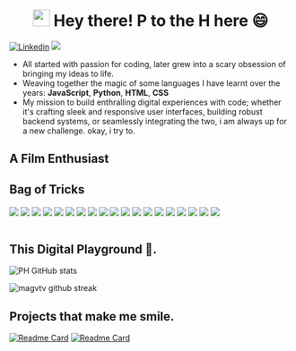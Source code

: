 <h1 align='center'>
  <img src="https://raw.githubusercontent.com/iampavangandhi/iampavangandhi/master/gifs/Hi.gif" width="30px">
  Hey there! P to the H here 😄
</h1>

[![Linkedin](https://img.shields.io/badge/LinkedIn-blue?style=for-the-badge&logo=linkedin&labelColor=blue&link=https://www.linkedin.com/in/ph-nyarang%C3%B8-588685265/)](https://www.linkedin.com/in/ph-nyarang%C3%B8-588685265/)
<a href="mailto:blvckngjr@gmail.com">
  <img src="https://img.shields.io/badge/Email-grey?style=for-the-badge&logo=gmail&logoColor=white" />
</a>

<!--
**magvtv/magvtv** is a ✨ _special_ ✨ repository because its `README.md` (this file) appears on your GitHub profile.
Here are some ideas to get you started:

- 🔭 I’m currently working on ...
- 🌱 I’m currently learning ...
- 👯 I’m looking to collaborate on ...
- 🤔 I’m looking for help with ...
- 💬 Ask me about ...
- 📫 How to reach me: ...
- 😄 Pronouns: ...
- ⚡ Fun fact: ...
-->

- All started with passion for coding, later grew into a scary obsession of bringing my ideas to life.
- Weaving together the magic of some languages I have learnt over the years: **JavaScript**, **Python**, **HTML**, **CSS**
- My mission to build enthralling digital experiences with code; whether it's crafting sleek and responsive user interfaces, building robust backend systems, or seamlessly integrating the two, i am always up for a new challenge. okay, i try to.

## A Film Enthusiast

## Bag of Tricks 
<div>
  <img align="center" src="https://img.shields.io/badge/javascript-%23323330.svg?style=for-the-badge&logo=javascript&logoColor=%23F7DF1E">
  <img align='center' src="https://img.shields.io/badge/Node.js-43853D?style=for-the-badge&logo=node.js&logoColor=white"/>
  <img align="center" src="https://img.shields.io/badge/Jest-323330?style=for-the-badge&logo=Jest&logoColor=white"/>
  <img align="center" src="https://img.shields.io/badge/Microsoft-666666?style=for-the-badge&logo=microsoft&logoColor=white"/>
  <img align="center" src="https://img.shields.io/badge/Ruby_on_Rails-CC0000?style=for-the-badge&logo=ruby-on-rails&logoColor=white"/>
  <img align="center" src="https://img.shields.io/badge/Vue.js-35495E?style=for-the-badge&logo=vue.js&logoColor=4FC08D"/>
  <img align="center" src="https://img.shields.io/badge/C%2B%2B-00599C?style=for-the-badge&logo=c%2B%2B&logoColor=white"/>
  <img align="center" src="https://img.shields.io/badge/typescript-%23007ACC.svg?style=for-the-badge&logo=typescript&logoColor=white"/>
  <img align="center" src="https://img.shields.io/badge/html5-%23E34F26.svg?style=for-the-badge&logo=html5&logoColor=white">
  <img align="center" src="https://img.shields.io/badge/css3-%231572B6.svg?style=for-the-badge&logo=css3&logoColor=white"/>
  <img align="center" src="https://img.shields.io/badge/Tailwind_CSS-38B2AC?style=for-the-badge&logo=tailwind-css&logoColor=white"/>
  <img align="center" src="https://img.shields.io/badge/python-3670A0?style=for-the-badge&logo=python&logoColor=ffdd54"/>
  <img align="center" src="https://img.shields.io/badge/git-%23F05033.svg?style=for-the-badge&logo=git&logoColor=white"/>
  <img align="center" src="https://img.shields.io/badge/django-%23092E20.svg?style=for-the-badge&logo=django&logoColor=white"/>
  <img align="center" src="https://img.shields.io/badge/react-%2320232a.svg?style=for-the-badge&logo=react&logoColor=%2361DAFB"/>
  <img align="center" src="https://img.shields.io/badge/mysql-%2300f.svg?style=for-the-badge&logo=mysql&logoColor=white"/>
  <img align="center" src="https://img.shields.io/badge/PostgreSQL-316192?style=for-the-badge&logo=postgresql&logoColor=white"/>
  <img align="center" src="https://img.shields.io/badge/MongoDB-4EA94B?style=for-the-badge&logo=mongodb&logoColor=white"/>
  <img align='center' src='https://img.shields.io/badge/Linux-FCC624?style=for-the-badge&logo=linux&logoColor=black'/>
</div>

<br>

## This Digital Playground 🛝.
![PH GitHub stats](https://github-readme-stats.vercel.app/api?username=magvtv&show_icons=true&theme=merko)
<div align='left'>
  <img src="https://github-readme-streak-stats.herokuapp.com/?user=magvtv&theme=dark" alt="magvtv github streak" />
</div>


## Projects that make me smile.
[![Readme Card](https://github-readme-stats.vercel.app/api/pin/?username=magvtv&repo=VisualJS&theme=github_dark)](https://github.com/magvtv/VisualJS)
[![Readme Card](https://github-readme-stats.vercel.app/api/pin/?username=magvtv&repo=08_Jorja&theme=github_dark)](https://github.com/magvtv/08_Jorja)


